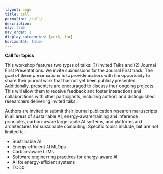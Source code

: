```yaml
---
layout: page
title: Call
permalink: /call/
description: 
nav: true
nav_order: 1
display_categories: [work, fun]
horizontal: false
---
```


**Call for topics**

This workshop features two types of talks: (1) Invited Talks and (2) Journal First Presentations. We invite submissions for the Journal First track. The goal of these presentations is to provide authors with the opportunity to share their journal work that has not yet been publicly presented. Additionally, presenters are encouraged to discuss their ongoing projects. This will allow them to receive feedback and foster interactions and collaborations with other participants, including authors and distinguished researchers delivering invited talks.

Authors are invited to submit their journal publication research manuscripts in all areas of sustainable AI, energy-aware training and inference principles, carbon-aware large-scale AI systems, and platforms and architectures for sustainable computing. Specific topics include, but are not limited to:

- Sustainable AI
- Energy-efficient AI MLOps
- Carbon-aware LLMs
- Software engineering practices for energy-aware AI
- AI for energy-efficient systems
- TODO